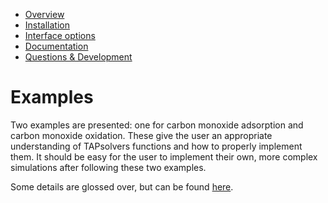 
* [Overview](https://github.com/medford-group/TAPsolver/tree/master)
* [Installation](https://github.com/medford-group/TAPsolver/tree/master/docs/resources/installation)
* [Interface options](https://github.com/medford-group/TAPsolver/tree/master/docs/resources/interfaceOptions)
* [Documentation](https://github.com/medford-group/TAPsolver/tree/master/docs/resources/input_file)
* [Questions & Development](https://github.com/medford-group/TAPsolver/tree/master/docs/resources/questionsDiscussion)

# Examples

Two examples are presented: one for carbon monoxide adsorption and carbon monoxide oxidation. These give the user an appropriate understanding of TAPsolvers functions and how to properly implement them. It should be easy for the user to implement their own, more complex simulations after following these two examples.

Some details are glossed over, but can be found [here](https://github.com/medford-group/TAPsolver/tree/master/docs/resources/input_file).

